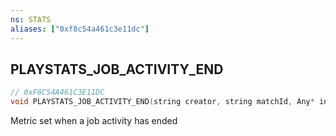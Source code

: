 ```yaml
---
ns: STATS
aliases: ["0xf8c54a461c3e11dc"]
---
```

## PLAYSTATS_JOB_ACTIVITY_END

```c
// 0xF8C54A461C3E11DC
void PLAYSTATS_JOB_ACTIVITY_END(string creator, string matchId, Any* info, string playlistid);
```

Metric set when a job activity has ended

